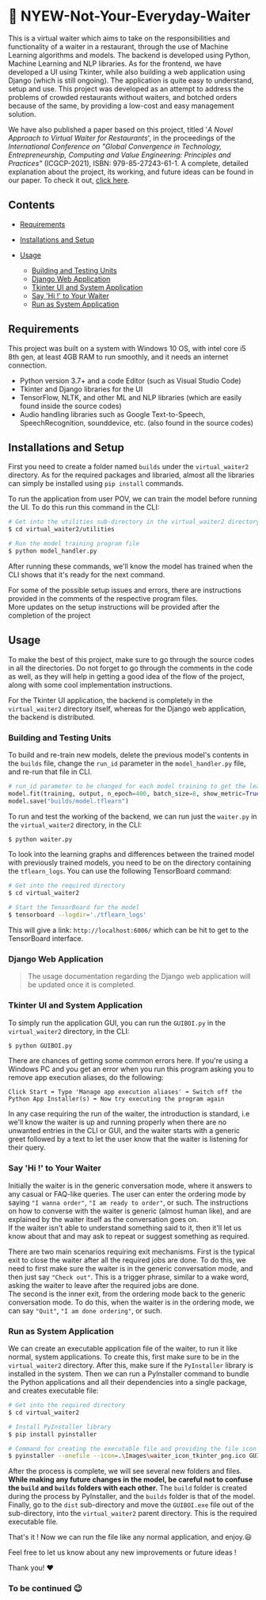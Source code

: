 # 🤵 NYEW-Not-Your-Everyday-Waiter

This is a virtual waiter which aims to take on the responsibilities and functionality of a waiter in a restaurant, through the use of Machine Learning algorithms and models. The backend is developed using Python, Machine Learning and NLP libraries. As for the frontend, we have developed a UI using Tkinter, while also building a web application using Django (which is still ongoing). The application is quite easy to understand, setup and use. This project was developed as an attempt to address the problems of crowded restaurants without waiters, and botched orders because of the same, by providing a low-cost and easy management solution.

We have also published a paper based on this project, titled '*A Novel Approach to Virtual Waiter for Restaurants*', in the proceedings of the *International Conference on "Global Convergence in Technology, Entrepreneurship, Computing and Value Engineering: Principles and Practices"* (ICGCP-2021), ISBN: 979-85-27243-61-1. A complete, detailed explanation about the project, its working, and future ideas can be found in our paper. To check it out, [click here](https://sapthagiri.edu.in/designs/naac/ICGCP/CSE_ISE.pdf#page=203&zoom=auto,-98,843).

## Contents

- [Requirements](#requirements)
- [Installations and Setup](#installations-and-setup)
- [Usage](#usage)

  - [Building and Testing Units](#building-and-testing-units)
  - [Django Web Application](#django-web-application)
  - [Tkinter UI and System Application](#tkinter-ui-and-system-application)
  - [Say 'Hi !' to Your Waiter](#say-hi--to-your-waiter)
  - [Run as System Application](#run-as-system-application)

## Requirements

This project was built on a system with Windows 10 OS, with intel core i5 8th gen, at least 4GB RAM to run smoothly, and it needs an internet connection.
- Python version 3.7+ and a code Editor (such as Visual Studio Code)
- Tkinter and Django libraries for the UI
- TensorFlow, NLTK, and other ML and NLP libraries (which are easily found inside the source codes)
- Audio handling libraries such as Google Text-to-Speech, SpeechRecognition, sounddevice, etc. (also found in the source codes)

## Installations and Setup

First you need to create a folder named `builds` under the `virtual_waiter2` directory. As for the required packages and libraried, almost all the libraries can simply be installed using `pip install` commands.

To run the application from user POV, we can train the model before running the UI. To do this run this command in the CLI:

```sh
# Get into the utilities sub-directory in the virtual_waiter2 directory
$ cd virtual_waiter2/utilities

# Run the model training program file
$ python model_handler.py
```

After running these commands, we'll know the model has trained when the CLI shows that it's ready for the next command.

For some of the possible setup issues and errors, there are instructions provided in the comments of the respective program files.<br>
More updates on the setup instructions will be provided after the completion of the project

## Usage

To make the best of this project, make sure to go through the source codes in all the directories. Do not forget to go through the comments in the code as well, as they will help in getting a good idea of the flow of the project, along with some cool implementation instructions.

For the Tkinter UI application, the backend is completely in the `virtual_waiter2` directory itself, whereas for the Django web application, the backend is distributed.

### Building and Testing Units

To build and re-train new models, delete the previous model's contents in the `builds` file, change the `run_id` parameter in the `model_handler.py` file, and re-run that file in CLI.

```python
# run_id parameter to be changed for each model training to get the learining graphs individually
model.fit(training, output, n_epoch=400, batch_size=8, show_metric=True, snapshot_step=1, snapshot_epoch=True, run_id='Voice_Model_Run-2')
model.save("builds/model.tflearn")
```

To run and test the working of the backend, we can run just the `waiter.py` in the `virtual_waiter2` directory, in the CLI:

```sh
$ python waiter.py
```

To look into the learning graphs and differences between the trained model with previously trained models, you need to be on the directory containing the `tflearn_logs`. You can use the following TensorBoard command:

```sh
# Get into the required directory
$ cd virtual_waiter2

# Start the TensorBoard for the model
$ tensorboard --logdir='./tflearn_logs'
```

This will give a link: `http://localhost:6006/` which can be hit to get to the TensorBoard interface.

### Django Web Application

> The usage documentation regarding the Django web application will be updated once it is completed.

### Tkinter UI and System Application

To simply run the application GUI, you can run the `GUIBOI.py` in the `virtual_waiter2` directory, in the CLI:

```sh
$ python GUIBOI.py
```

There are chances of getting some common errors here. If you're using a Windows PC and you get an error when you run this program asking you to remove app execution aliases, do the following:

`Click Start ➡️ Type 'Manage app execution aliases' ➡️ Switch off the Python App Installer(s) ➡️ Now try executing the program again`

In any case requiring the run of the waiter, the introduction is standard, i.e we'll know the waiter is up and running properly when there are no unwanted entries in the CLI or GUI, and the waiter starts with a generic greet followed by a text to let the user know that the waiter is listening for their query.

### Say 'Hi !' to Your Waiter

Initially the waiter is in the generic conversation mode, where it answers to any casual or FAQ-like queries. The user can enter the ordering mode by saying `"I wanna order"`, `"I am ready to order"`, or such. The instructions on how to converse with the waiter is generic (almost human like), and are explained by the waiter itself as the conversation goes on.<br>
If the waiter isn't able to understand something said to it, then it'll let us know about that and may ask to repeat or suggest something as required.

There are two main scenarios requiring exit mechanisms. First is the typical exit to close the waiter after all the required jobs are done. To do this, we need to first make sure the waiter is in the generic conversation mode, and then just say `"Check out"`. This is a trigger phrase, similar to a wake word, asking the waiter to leave after the required jobs are done.<br>
The second is the inner exit, from the ordering mode back to the generic conversation mode. To do this, when the waiter is in the ordering mode, we can say `"Quit"`, `"I am done ordering"`, or such.

### Run as System Application

We can create an executable application file of the waiter, to run it like normal, system applications. To create this, first make sure to be in the `virtual_waiter2` directory. After this, make sure if the `PyInstaller` library is installed in the system. Then we can run a PyInstaller command to bundle the Python applications and all their dependencies into a single package, and creates executable file:

```sh
# Get into the required directory
$ cd virtual_waiter2

# Install PyInstaller library
$ pip install pyinstaller

# Command for creating the executable file and providing the file icon
$ pyinstaller --onefile --icon=.\Images\waiter_icon_tkinter_png.ico GUIBOI.py
```

After the process is complete, we will see several new folders and files. <b>While making any future changes in the model, be careful not to confuse the `build` and `builds` folders with each other.</b> The `build` folder is created during the process by PyInstaller, and the `builds` folder is that of the model.<br>
Finally, go to the `dist` sub-directory and move the `GUIBOI.exe` file out of the sub-directory, into the `virtual_waiter2` parent directory. This is the required executable file.

That's it ! Now we can run the file like any normal application, and enjoy.😃

Feel free to let us know about any new improvements or future ideas !

Thank you! ❤️


### To be continued 😉
